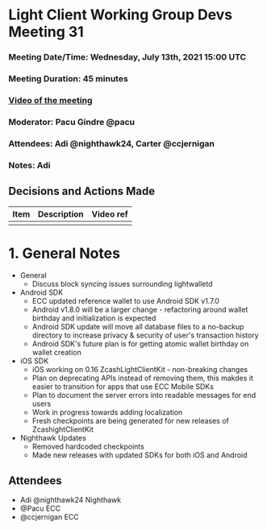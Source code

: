 # Light Client Working Group Devs Meeting 31
### Meeting Date/Time: Wednesday, July 13th, 2021 15:00 UTC
### Meeting Duration: 45 minutes
### [Video of the meeting](not-recorded)
### Moderator: Pacu Gindre @pacu
### Attendees: Adi @nighthawk24, Carter @ccjernigan
### Notes: Adi

## Decisions and Actions Made
| Item | Description | Video ref |
| ------------- | ----------- | --------- |
| | ||


# 1. General Notes
* General
  - Discuss block syncing issues surrounding lightwalletd
* Android SDK
  - ECC updated reference wallet to use Android SDK v1.7.0
  - Android v1.8.0 will be a larger change - refactoring around wallet birthday and initialization is expected
  - Android SDK update will move all database files to a no-backup directory to increase privacy & security of user's transaction history
  - Android SDK's future plan is for getting atomic wallet birthday on wallet creation
* iOS SDK
  - iOS working on 0.16 ZcashLightClientKit - non-breaking changes
  - Plan on deprecating APIs instead of removing them, this makdes it easier to transition for apps that use ECC Mobile SDKs
  - Plan to document the server errors into readable messages for end users
  - Work in progress towards adding localization
  - Fresh checkpoints are being generated for new releases of ZcashightClientKit
* Nighthawk Updates
  - Removed hardcoded checkpoints
  - Made new releases with updated SDKs for both iOS and Android
  
## Attendees
* Adi @nighthawk24 Nighthawk
* @Pacu ECC
* @ccjernigan ECC